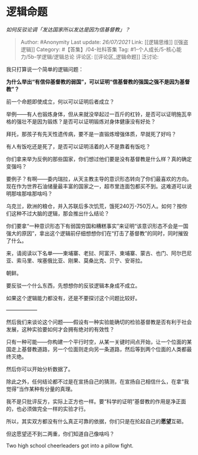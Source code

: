 # 逻辑命题
*如何反驳论调「发达国家所以发达是因为信基督教」？*

> Author: #Anonymity
> Last update: *26/07/2021*
> Link: [[逻辑思维]] [[强盗逻辑]]
> Category: #【答集】/04-社科答集
> Tag: #1-个人成长/5-核心能力/5b-学逻辑/逻辑总论
> 评论区: [[评论区_逻辑命题]]
> 泛讨论:

我只打算说一个简单的逻辑问题：

**为什么举出“有信仰基督教的弱国”，可以证明“信基督教的强国之强不是因为基督教”？**

前一个命题即使成立，何以可以证明后者成立？

举例——有人也锻炼身体，但从来就没举起过一百斤的杠铃，是否可以证明施瓦辛格的强壮不是因为锻炼？是否可以证明锻炼对身体健康没有好处？

拜托，那孩子有先天性遗传病，要不是一直锻炼增强体质，早就死了好吗？

有人有饭吃还是死了，是否可以证明活着的人不是靠着有饭吃？

你们拿来举为反例的那些国家，你们想过他们要是没有基督教是什么样？真的确定变强吗？

要例子？有啊——委内瑞拉，从天主教主导的意识形态转向了你们最喜欢的方向。现在作为世界石油储量最丰富的国家之一，超市里连面包都买不到。这难道可以说明那啥那啥那啥吗？

乌克兰，欧洲的粮仓，并入苏联后多次饥荒，饿死240万-750万人。如何？按你们这种不过大脑的逻辑，那会推出什么结论？

你们要拿“一种意识形态下有弱国穷国和糟糕事实”来证明“该意识形态不会是一国强大的原因”，拿出这个逻辑前仔细想想你们在“打击了基督教”的同时，同时摧毁了什么。

来，请阅读以下名单——柬埔寨、老挝、阿富汗、柬埔寨、蒙古、也门、阿尔巴尼亚、索马里、埃塞俄比亚、刚果、莫桑比克、贝宁、安哥拉。

朝鲜。

要反驳一个什么东西，先想想你的反驳逻辑本身成不成立。

如果这个逻辑能力都没有，还是不要探讨这个问题比较好。

——————

然后我们来谈论这个问题——假设有一种实验能确切的检验基督教是否有利于社会发展，这种实验要如何才会拥有绝对的有效性？

只有一种可能——你构建一个平行时空，从某一关键时间点开始，让一个位面的某国走上基督教道路，另一个位面则走向另一条道路，然后等到两个位面的人类都最终灭绝。

然后你可以开始分析数据了。

除此之外，任何结论都不过是在宣扬自己的猜测，在宣扬自己相信什么，在拿“我觉得”当作某种有分量的真理。

我不是只批评反方，实际上正方也一样。要“科学的证明”基督教的作用是净正面的，也必须做完全一样的实验才行。

所以，其实双方都没有什么真正可靠的依据，你们只是在抡起自己的**愿望**互砸。

但这愿望还不到二两重，你们知道自己像啥吗？

Two high school cheerleaders got into a pillow fight.
